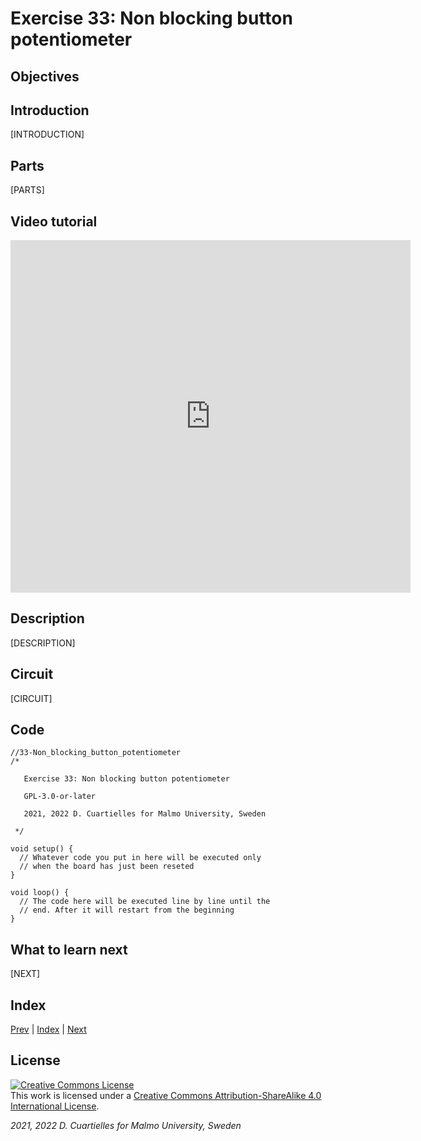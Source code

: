 # Exercise 33: Non blocking button potentiometer

## Objectives



## Introduction

[INTRODUCTION]

## Parts

[PARTS]

## Video tutorial

<iframe src="https://player.vimeo.com/video/529117959?h=d33a603a12" width="640" height="564" frameborder="0" allow="autoplay; fullscreen" allowfullscreen></iframe>

## Description

[DESCRIPTION]

## Circuit

[CIRCUIT]

## Code

```c_cpp
//33-Non_blocking_button_potentiometer
/*

   Exercise 33: Non blocking button potentiometer

   GPL-3.0-or-later

   2021, 2022 D. Cuartielles for Malmo University, Sweden

 */

void setup() {
  // Whatever code you put in here will be executed only 
  // when the board has just been reseted
}

void loop() {
  // The code here will be executed line by line until the 
  // end. After it will restart from the beginning
}
```

## What to learn next

[NEXT]

## Index

[Prev](../32-Non_blocking_button_serial/32-Non_blocking_button_serial.md) |  [Index](../course_index.md) |  [Next](../34-Non_blocking_button_potentiometer_LEDring/34-Non_blocking_button_potentiometer_LEDring.md)

## License

<a rel="license" href="http://creativecommons.org/licenses/by-sa/4.0/"><img alt="Creative Commons License" style="border-width:0" src="https://i.creativecommons.org/l/by-sa/4.0/80x15.png" /></a><br />This work is licensed under a <a rel="license" href="http://creativecommons.org/licenses/by-sa/4.0/">Creative Commons Attribution-ShareAlike 4.0 International License</a>.

*2021, 2022 D. Cuartielles for Malmo University, Sweden*
